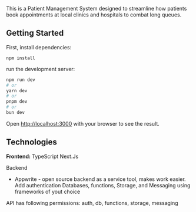 This is a Patient Management System designed to streamline how patients book appointments at local clinics and hospitals to combat long queues.

## Getting Started

First, install dependencies:
```
npm install
```

run the development server:

```bash
npm run dev
# or
yarn dev
# or
pnpm dev
# or
bun dev
```

Open [http://localhost:3000](http://localhost:3000) with your browser to see the result.


## Technologies

**Frontend:**
TypeScript
Next.Js




Backend
- Appwrite - open source backend as a service tool, makes work easier.
Add authentication Databases, functions, Storage, and Messaging using frameworks of yout choice

API has following permissions: auth, db, functions, storage, messaging
